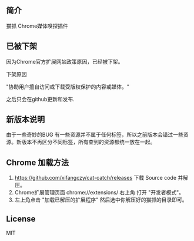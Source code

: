 ## 简介
猫抓 Chrome媒体嗅探插件
## 已被下架
因为Chrome官方扩展网站政策原因，已经被下架。 

下架原因 

"协助用户擅自访问或下载受版权保护的内容或媒体。" 

之后只会在github更新和发布.

## 新版本说明
由于一些奇妙的BUG 有一些资源并不属于任何标签，所以之前版本会错过一些资源。新版本不再区分不同标签，所有查到的资源都统一放在一起。

## Chrome 加载方法
1. https://github.com/xifangczy/cat-catch/releases 下载 Source code 并解压。
2. Chrome扩展管理页面 chrome://extensions/ 右上角 打开 "开发者模式"。
3. 左上角点击 "加载已解压的扩展程序" 然后选中你解压好的猫抓的目录即可。

## License
MIT
